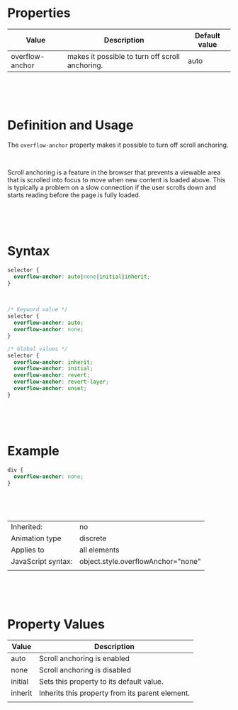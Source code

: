 # Properties

| Value           | Description                                     | Default value |
| --------------- | ----------------------------------------------- | ------------- |
| overflow-anchor | makes it possible to turn off scroll anchoring. | auto          |

&nbsp;

&nbsp;

# Definition and Usage

The `overflow-anchor` property makes it possible to turn off scroll anchoring.

&nbsp;

Scroll anchoring is a feature in the browser that prevents a viewable area that is scrolled into focus to move when new content is loaded above. This is typically a problem on a slow connection if the user scrolls down and starts reading before the page is fully loaded.

&nbsp;

&nbsp;

# Syntax

```css
selector {
  overflow-anchor: auto|none|initial|inherit;
}
```

&nbsp;

```css
/* Keyword value */
selector {
  overflow-anchor: auto;
  overflow-anchor: none;
}

/* Global values */
selector {
  overflow-anchor: inherit;
  overflow-anchor: initial;
  overflow-anchor: revert;
  overflow-anchor: revert-layer;
  overflow-anchor: unset;
}
```

&nbsp;

&nbsp;

# Example

```css
div {
  overflow-anchor: none;
}
```

&nbsp;

&nbsp;

|                    |                                    |
| ------------------ | ---------------------------------- |
| Inherited:         | no                                 |
| Animation type     | discrete                           |
| Applies to         | all elements                       |
| JavaScript syntax: | object.style.overflowAnchor="none" |
|                    |

&nbsp;

&nbsp;

# Property Values

| Value   | Description                                     |
| ------- | ----------------------------------------------- |
| auto    | Scroll anchoring is enabled                     |
| none    | Scroll anchoring is disabled                    |
| initial | Sets this property to its default value.        |
| inherit | Inherits this property from its parent element. |
|         |                                                 |

&nbsp;

&nbsp;
